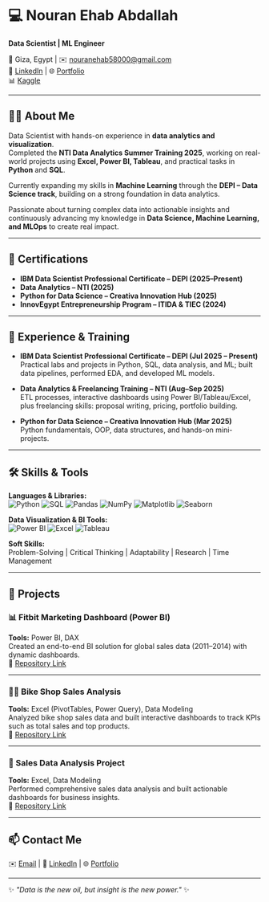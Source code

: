 # 💻 Nouran Ehab Abdallah  
**Data Scientist | ML Engineer**

📍 Giza, Egypt | ✉️ [nouranehab58000@gmail.com](mailto:nouranehab58000@gmail.com)  
🔗 [LinkedIn](https://www.linkedin.com/in/nouranehababdallah111/) | 🌐 [Portfolio](https://gamma.app/docs/Nouran-Ehab-Abdallah-i5a3oca55debtxk?mode=doc)  
📊 [Kaggle](https://www.kaggle.com/nouranehabab)

---

## 👩‍💻 About Me
Data Scientist with hands-on experience in **data analytics and visualization**.  
Completed the **NTI Data Analytics Summer Training 2025**, working on real-world projects using **Excel, Power BI, Tableau**, and practical tasks in **Python** and **SQL**.  

Currently expanding my skills in **Machine Learning** through the **DEPI – Data Science track**, building on a strong foundation in data analytics.  

Passionate about turning complex data into actionable insights and continuously advancing my knowledge in **Data Science, Machine Learning, and MLOps** to create real impact.

---

## 📜 Certifications  

- **IBM Data Scientist Professional Certificate – DEPI (2025–Present)**  
- **Data Analytics – NTI (2025)**  
- **Python for Data Science – Creativa Innovation Hub (2025)**  
- **InnovEgypt Entrepreneurship Program – ITIDA & TIEC (2024)**

---

## 💼 Experience & Training  

- **IBM Data Scientist Professional Certificate – DEPI (Jul 2025 – Present)**  
  Practical labs and projects in Python, SQL, data analysis, and ML; built data pipelines, performed EDA, and developed ML models.

- **Data Analytics & Freelancing Training – NTI (Aug–Sep 2025)**  
  ETL processes, interactive dashboards using Power BI/Tableau/Excel, plus freelancing skills: proposal writing, pricing, portfolio building.

- **Python for Data Science – Creativa Innovation Hub (Mar 2025)**  
  Python fundamentals, OOP, data structures, and hands-on mini-projects.

---

## 🛠 Skills & Tools

**Languages & Libraries:**  
![Python](https://img.shields.io/badge/Python-3776AB?style=flat&logo=python&logoColor=white) 
![SQL](https://img.shields.io/badge/SQL-4479A1?style=flat&logo=postgresql&logoColor=white) 
![Pandas](https://img.shields.io/badge/Pandas-150458?style=flat&logo=pandas&logoColor=white) 
![NumPy](https://img.shields.io/badge/NumPy-013243?style=flat&logo=numpy&logoColor=white) 
![Matplotlib](https://img.shields.io/badge/Matplotlib-11557c?style=flat&logo=plotly&logoColor=white) 
![Seaborn](https://img.shields.io/badge/Seaborn-76b900?style=flat&logoColor=white)  

**Data Visualization & BI Tools:**  
![Power BI](https://img.shields.io/badge/Power_BI-F2C811?style=flat&logo=powerbi&logoColor=black) 
![Excel](https://img.shields.io/badge/Excel-217346?style=flat&logo=microsoft-excel&logoColor=white) 
![Tableau](https://img.shields.io/badge/Tableau-E97627?style=flat&logo=tableau&logoColor=white)  

**Soft Skills:**  
Problem-Solving | Critical Thinking | Adaptability | Research | Time Management


---

## 🚀 Projects  

### 📊 Fitbit Marketing Dashboard (Power BI)
**Tools:** Power BI, DAX  
Created an end-to-end BI solution for global sales data (2011–2014) with dynamic dashboards.  
🔗 [Repository Link](https://github.com/nouranehababdallah111/PowerBI-Sales-Analytics)


---

### 🚴‍♂️ Bike Shop Sales Analysis
**Tools:** Excel (PivotTables, Power Query), Data Modeling  
Analyzed bike shop sales data and built interactive dashboards to track KPIs such as total sales and top products.  
🔗 [Repository Link](https://github.com/nouranehababdallah111/Bike-Shop-Sales-Analysis)

---

### 💼 Sales Data Analysis Project
**Tools:** Excel, Data Modeling  
Performed comprehensive sales data analysis and built actionable dashboards for business insights.  
🔗 [Repository Link](https://github.com/nouranehababdallah111/Sales-Data-Analysis-Project)


---

## 📫 Contact Me  
✉️ [Email](mailto:nouranehab58000@gmail.com) | 🔗 [LinkedIn](https://www.linkedin.com/in/nouranehababdallah111/) | 🌐 [Portfolio](https://gamma.app/docs/Nouran-Ehab-Abdallah-i5a3oca55debtxk?mode=doc)

---

✨ *"Data is the new oil, but insight is the new power."* ✨

